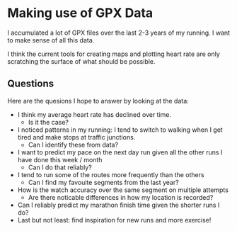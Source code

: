 # Making use of GPX Data

I accumulated a lot of GPX files over the last 2-3 years of my running. I want to make sense of all this data. 

I think the current tools for creating maps and plotting heart rate are only scratching the surface of what should be possible. 

## Questions

Here are the quesions I hope to answer by looking at the data:

- I think my average heart rate has declined over time. 
  - Is it the case?
- I noticed patterns in my running: I tend to switch to walking when I get tired and make stops at traffic junctions. 
  - Can I identify these from data?
- I want to predict my pace on the next day run given all the other runs I have done this week / month
  - Can I do that reliably?
- I tend to run some of the routes more frequently than the others
  - Can I find my favouite segments from the last year?
- How is the watch accuracy over the same segment on multiple attempts
  - Are there noticable differences in how my location is recorded?
- Can I reliably predict my marathon finish time given the shorter runs I do? 
- Last but not least: find inspiration for new runs and more exercise!
